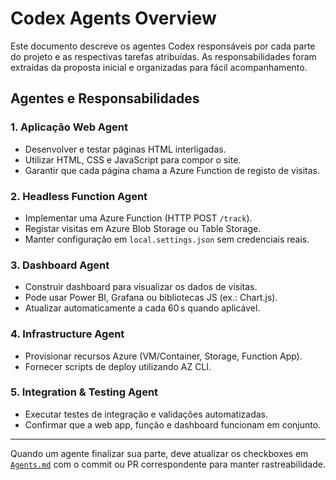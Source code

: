 # Codex Agents Overview

Este documento descreve os agentes Codex responsáveis por cada parte do projeto e as respectivas tarefas atribuídas. As responsabilidades foram extraídas da proposta inicial e organizadas para fácil acompanhamento.

## Agentes e Responsabilidades

### 1. Aplicação Web Agent
- Desenvolver e testar páginas HTML interligadas.
- Utilizar HTML, CSS e JavaScript para compor o site.
- Garantir que cada página chama a Azure Function de registo de visitas.

### 2. Headless Function Agent
- Implementar uma Azure Function (HTTP POST `/track`).
- Registar visitas em Azure Blob Storage ou Table Storage.
- Manter configuração em `local.settings.json` sem credenciais reais.

### 3. Dashboard Agent
- Construir dashboard para visualizar os dados de visitas.
- Pode usar Power BI, Grafana ou bibliotecas JS (ex.: Chart.js).
- Atualizar automaticamente a cada 60 s quando aplicável.

### 4. Infrastructure Agent
- Provisionar recursos Azure (VM/Container, Storage, Function App).
- Fornecer scripts de deploy utilizando AZ CLI.

### 5. Integration & Testing Agent
- Executar testes de integração e validações automatizadas.
- Confirmar que a web app, função e dashboard funcionam em conjunto.

---

Quando um agente finalizar sua parte, deve atualizar os checkboxes em [`Agents.md`](Agents.md) com o commit ou PR correspondente para manter rastreabilidade.
